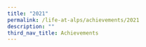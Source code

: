 ```yaml
---
title: "2021"
permalink: /life-at-alps/achievements/2021
description: ""
third_nav_title: Achievements
---
```

